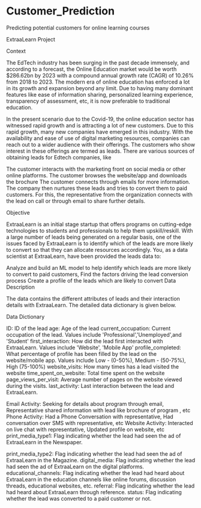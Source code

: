 # Customer_Prediction
Predicting potential customers for online learning courses

ExtraaLearn Project

Context

The EdTech industry has been surging in the past decade immensely, and according to a forecast, the Online Education market would be worth $286.62bn by 2023 with a compound annual growth rate (CAGR) of 10.26% from 2018 to 2023. The modern era of online education has enforced a lot in its growth and expansion beyond any limit. Due to having many dominant features like ease of information sharing, personalized learning experience, transparency of assessment, etc, it is now preferable to traditional education.

In the present scenario due to the Covid-19, the online education sector has witnessed rapid growth and is attracting a lot of new customers. Due to this rapid growth, many new companies have emerged in this industry. With the availability and ease of use of digital marketing resources, companies can reach out to a wider audience with their offerings. The customers who show interest in these offerings are termed as leads. There are various sources of obtaining leads for Edtech companies, like

The customer interacts with the marketing front on social media or other online platforms.
The customer browses the website/app and downloads the brochure
The customer connects through emails for more information.
The company then nurtures these leads and tries to convert them to paid customers. For this, the representative from the organization connects with the lead on call or through email to share further details.

Objective

ExtraaLearn is an initial stage startup that offers programs on cutting-edge technologies to students and professionals to help them upskill/reskill. With a large number of leads being generated on a regular basis, one of the issues faced by ExtraaLearn is to identify which of the leads are more likely to convert so that they can allocate resources accordingly. You, as a data scientist at ExtraaLearn, have been provided the leads data to:

Analyze and build an ML model to help identify which leads are more likely to convert to paid customers,
Find the factors driving the lead conversion process
Create a profile of the leads which are likely to convert
Data Description

The data contains the different attributes of leads and their interaction details with ExtraaLearn. The detailed data dictionary is given below.

Data Dictionary

ID: ID of the lead
age: Age of the lead
current_occupation: Current occupation of the lead. Values include 'Professional','Unemployed',and 'Student'
first_interaction: How did the lead first interacted with ExtraaLearn. Values include 'Website', 'Mobile App'
profile_completed: What percentage of profile has been filled by the lead on the website/mobile app. Values include Low - (0-50%), Medium - (50-75%), High (75-100%)
website_visits: How many times has a lead visited the website
time_spent_on_website: Total time spent on the website
page_views_per_visit: Average number of pages on the website viewed during the visits.
last_activity: Last interaction between the lead and ExtraaLearn.

Email Activity: Seeking for details about program through email, Representative shared information with lead like brochure of program , etc
Phone Activity: Had a Phone Conversation with representative, Had conversation over SMS with representative, etc
Website Activity: Interacted on live chat with representative, Updated profile on website, etc
print_media_type1: Flag indicating whether the lead had seen the ad of ExtraaLearn in the Newspaper.

print_media_type2: Flag indicating whether the lead had seen the ad of ExtraaLearn in the Magazine.
digital_media: Flag indicating whether the lead had seen the ad of ExtraaLearn on the digital platforms.
educational_channels: Flag indicating whether the lead had heard about ExtraaLearn in the education channels like online forums, discussion threads, educational websites, etc.
referral: Flag indicating whether the lead had heard about ExtraaLearn through reference.
status: Flag indicating whether the lead was converted to a paid customer or not.
